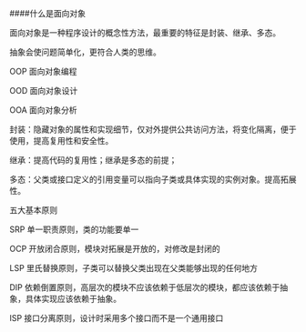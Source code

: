 ####什么是面向对象

面向对象是一种程序设计的概念性方法，最重要的特征是封装、继承、多态。

抽象会使问题简单化，更符合人类的思维。

OOP 面向对象编程

OOD 面向对象设计

OOA 面向对象分析

封装：隐藏对象的属性和实现细节，仅对外提供公共访问方法，将变化隔离，便于使用，提高复用性和安全性。

继承：提高代码的复用性；继承是多态的前提；

多态：父类或接口定义的引用变量可以指向子类或具体实现的实例对象。提高拓展性。



五大基本原则

SRP 单一职责原则，类的功能要单一

OCP 开放闭合原则，模块对拓展是开放的，对修改是封闭的

LSP 里氏替换原则，子类可以替换父类出现在父类能够出现的任何地方

DIP 依赖倒置原则，高层次的模块不应该依赖于低层次的模块，都应该依赖于抽象，具体实现应该依赖于抽象。

ISP 接口分离原则，设计时采用多个接口而不是一个通用接口